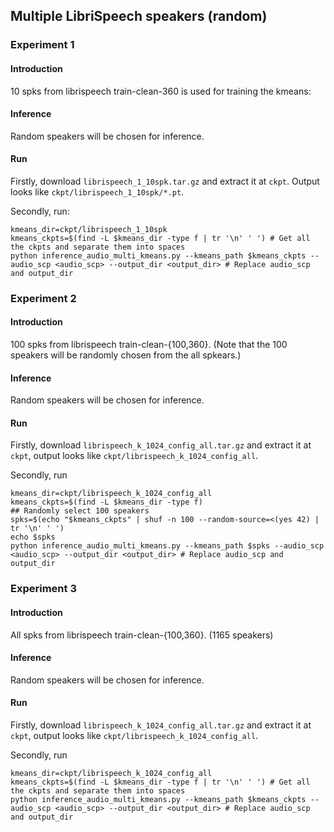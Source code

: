 ## Multiple LibriSpeech speakers (random)

### Experiment 1 

#### Introduction

10 spks from librispeech train-clean-360 is used for training the kmeans: 

#### Inference

Random speakers will be chosen for inference.

#### Run

Firstly, download `librispeech_1_10spk.tar.gz` and extract it at `ckpt`. Output looks like `ckpt/librispeech_1_10spk/*.pt`.

Secondly, run:

```shell
kmeans_dir=ckpt/librispeech_1_10spk
kmeans_ckpts=$(find -L $kmeans_dir -type f | tr '\n' ' ') # Get all the ckpts and separate them into spaces
python inference_audio_multi_kmeans.py --kmeans_path $kmeans_ckpts --audio_scp <audio_scp> --output_dir <output_dir> # Replace audio_scp and output_dir 
```



### Experiment 2

#### Introduction

100 spks from librispeech train-clean-{100,360}. (Note that the 100 speakers will be randomly chosen from the all spkears.)

#### Inference 

Random speakers will be chosen for inference. 


#### Run 

Firstly, download `librispeech_k_1024_config_all.tar.gz` and extract it at `ckpt`, output looks like `ckpt/librispeech_k_1024_config_all`.

Secondly, run 

```shell
kmeans_dir=ckpt/librispeech_k_1024_config_all
kmeans_ckpts=$(find -L $kmeans_dir -type f)
## Randomly select 100 speakers
spks=$(echo "$kmeans_ckpts" | shuf -n 100 --random-source=<(yes 42) | tr '\n' ' ')
echo $spks
python inference_audio_multi_kmeans.py --kmeans_path $spks --audio_scp <audio_scp> --output_dir <output_dir> # Replace audio_scp and output_dir 
```


### Experiment 3

#### Introduction

All spks from librispeech train-clean-{100,360}. (1165 speakers)

#### Inference 

Random speakers will be chosen for inference. 


#### Run 

Firstly, download `librispeech_k_1024_config_all.tar.gz` and extract it at `ckpt`, output looks like `ckpt/librispeech_k_1024_config_all`.

Secondly, run 

```shell
kmeans_dir=ckpt/librispeech_k_1024_config_all
kmeans_ckpts=$(find -L $kmeans_dir -type f | tr '\n' ' ') # Get all the ckpts and separate them into spaces
python inference_audio_multi_kmeans.py --kmeans_path $kmeans_ckpts --audio_scp <audio_scp> --output_dir <output_dir> # Replace audio_scp and output_dir
```